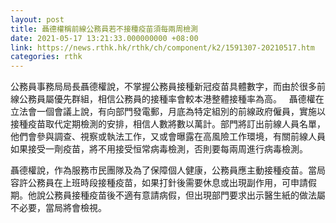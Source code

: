 ```yaml
---
layout: post
title: 聶德權稱前線公務員若不接種疫苗須每兩周檢測
date: 2021-05-17 13:21:33.000000000 +08:00
link: https://news.rthk.hk/rthk/ch/component/k2/1591307-20210517.htm
categories: rthk
---
```


公務員事務局局長聶德權說，不掌握公務員接種新冠疫苗具體數字，而由於很多前線公務員屬優先群組，相信公務員的接種率會較本港整體接種率為高。
 
聶德權在立法會一個會議上說，有向部門發電郵，月底為特定組別的前線政府僱員，實施以接種疫苗取代定期檢測的安排，相信人數將數以萬計。部門將訂出前線人員名單，他們會參與調查、視察或執法工作，又或會曝露在高風險工作環境，有關前線人員如果接受一劑疫苗，將不用接受恒常病毒檢測，否則要每兩周進行病毒檢測。

聶德權說，作為服務市民團隊及為了保障個人健康，公務員應主動接種疫苗。當局容許公務員在上班時段接種疫苗，如果打針後需要休息或出現副作用，可申請假期。他說公務員接種疫苗後不適有意請病假，但出現部門要求出示醫生紙的做法屬不必要，當局將會檢視。

